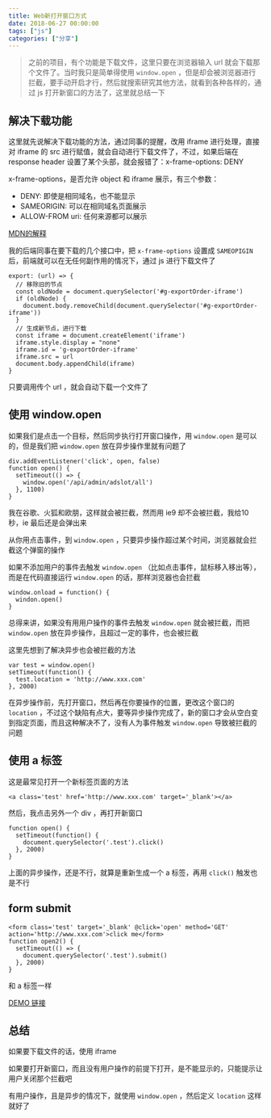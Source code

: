 ```yaml
---
title: Web新打开窗口方式
date: 2018-06-27 00:00:00
tags: ["js"]
categories: ["分享"]
---
```


>之前的项目，有个功能是下载文件，这里只要在浏览器输入 url 就会下载那个文件了。当时我只是简单得使用 `window.open` ，但是却会被浏览器进行拦截，要手动开启才行，然后就搜索研究其他方法，就看到各种各样的，通过 js 打开新窗口的方法了，这里就总结一下

## 解决下载功能

这里就先说解决下载功能的方法，通过同事的提醒，改用 iframe 进行处理，直接对 iframe 的 src 进行赋值，就会自动进行下载文件了，不过，如果后端在 response  header 设置了某个头部，就会报错了：x-frame-options: DENY

x-frame-options，是否允许 object 和 iframe 展示，有三个参数：

* DENY: 即使是相同域名，也不能显示
* SAMEORIGIN: 可以在相同域名页面展示
* ALLOW-FROM uri: 任何来源都可以展示

[MDN的解释](https://developer.mozilla.org/zh-CN/docs/Web/HTTP/X-Frame-Options)

我的后端同事在要下载的几个接口中，把 `x-frame-options` 设置成 `SAMEOPIGIN` 后，前端就可以在无任何副作用的情况下，通过 js 进行下载文件了

    export: (url) => {
      // 移除旧的节点
      const oldNode = document.querySelector('#g-exportOrder-iframe')
      if (oldNode) {
        document.body.removeChild(document.querySelector('#g-exportOrder-iframe'))
      }
      // 生成新节点，进行下载
      const iframe = document.createElement('iframe')
      iframe.style.display = "none"
      iframe.id = 'g-exportOrder-iframe'
      iframe.src = url
      document.body.appendChild(iframe)
    }

只要调用传个 url ，就会自动下载一个文件了

## 使用 window.open

如果我们是点击一个目标，然后同步执行打开窗口操作，用 `window.open` 是可以的，但是我们把 `window.open` 放在异步操作里就有问题了

    div.addEventListener('click', open, false)
    function open() {
      setTimeout(() => {
        window.open('/api/admin/adslot/all')
      }, 1100)
    }

我在谷歌、火狐和欧朋，这样就会被拦截，然而用 ie9 却不会被拦截，我给10秒，ie 最后还是会弹出来

从你用点击事件，到 `window.open` ，只要异步操作超过某个时间，浏览器就会拦截这个弹窗的操作

如果不添加用户的事件去触发 `window.open` （比如点击事件，鼠标移入移出等），而是在代码直接运行 `window.open` 的话，那样浏览器也会拦截

    window.onload = function() {
      windon.open()
    }

总得来讲，如果没有用用户操作的事件去触发 `window.open` 就会被拦截，而把 `window.open` 放在异步操作，且超过一定的事件，也会被拦截

这里先想到了解决异步也会被拦截的方法

    var test = window.open()
    setTimeout(function() {
      test.location = 'http://www.xxx.com'
    }, 2000)

在异步操作前，先打开窗口，然后再在你要操作的位置，更改这个窗口的 `location` ，不过这个缺陷有点大，要等异步操作完成了，新的窗口才会从空白变到指定页面，而且这种解决不了，没有人为事件触发 `window.open` 导致被拦截的问题

## 使用 a 标签

这是最常见打开一个新标签页面的方法

    <a class='test' href='http://www.xxx.com' target='_blank'></a>

然后，我点击另外一个 div ，再打开新窗口

    function open() {
      setTimeout(function() {
        document.querySelector('.test').click()
      }, 2000)
    }

上面的异步操作，还是不行，就算是重新生成一个 a 标签，再用 `click()` 触发也是不行

## form submit

    <form class='test' target='_blank' @click='open' method='GET' action='http://www.xxx.com'>click me</form>
    function open2() {
      setTimeout(() => {
        document.querySelector('.test').submit()
      }, 2000)
    }

和 a 标签一样

[DEMO 链接](http://www.rni-l.com/plugins/demo/windowOpen.html)

## 总结

如果要下载文件的话，使用 iframe

如果要打开新窗口，而且没有用户操作的前提下打开，是不能显示的，只能提示让用户关闭那个拦截吧

有用户操作，且是异步的情况下，就使用 `window.open` ，然后定义 `location` 这样就好了